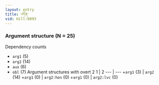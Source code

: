 ```yaml
---
layout: entry
title: འདོན་
vid: Hill:0893
---
```

### Argument structure (N = 25)
Dependency counts
* `arg1` (5)
* `arg2` (14)
* `aux` (6)
* `obl` (7)
Argument structures with overt 2
1 | 2
--- | ---
+`arg1` (3) | `arg2` (14)
+`arg1` (0) | `arg2:hon` (0)
+`arg1` (0) | `arg2:lvc` (0)
